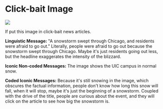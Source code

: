 <!DOCTYPE html>
<html>

<body>

<h1>Click-bait Image</h1>

<a href="https://sm.ms/image/jr21b6PTINxD8Um" target="_blank"><img src="https://s2.loli.net/2022/02/04/jr21b6PTINxD8Um.jpg" ></a>

<p>If put this image in click-bait news articles.</p>

<p><b>Linguistic Message:</b> "A snowstorm swept through Chicago, and residents were afraid to go out." Literally, people were afraid to go out because the snowstorm swept through Chicago. Maybe it's just residents going out less, but the headline exaggerates the intensity of the blizzard.</p>

<p><b>Iconic Non-coded Messages:</b> The image shows the UIC campus in normal snow.</p>

<p><b>Coded Iconic Messages:</b> Because it's still snowing in the image, which obscures the factual information, people don't know how long this snow will fall, when it will stop, maybe it's just the beginning of a snowstorm. Coupled with the drive of the title, people are curious about the event, and they will click on the article to see how big the snowstorm is.</p>

</body>
</html>
